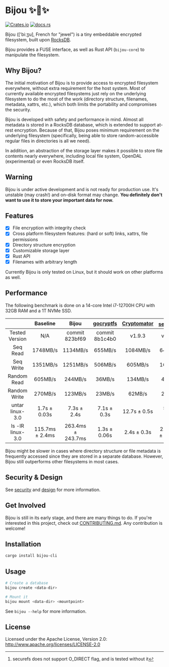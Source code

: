 # Bijou ✨💎✨

[![Crates.io](https://img.shields.io/crates/v/bijou)](https://crates.io/crates/bijou)
[![docs.rs](https://img.shields.io/docsrs/bijou)](https://docs.rs/bijou)

Bijou (['bi:ʒu], French for "jewel") is a tiny embeddable encrypted filesystem, built upon [RocksDB](https://github.com/facebook/rocksdb).

Bijou provides a FUSE interface, as well as Rust API (`bijou-core`) to manipulate the filesystem.

## Why Bijou?

The initial motivation of Bijou is to provide access to encrypted filesystem everywhere, without extra requirement for the host system. Most of currently available encrypted filesystems just rely on the underlying filesystem to do the most of the work (directory structure, filenames, metadata, xattrs, etc.), which both limits the portability and compromises the security.

Bijou is developed with safety and performance in mind. Almost all metadata is stored in a RocksDB database, which is extended to support at-rest encryption. Because of that, Bijou poses minimum requirement on the underlying filesystem (specifically, being able to store random-accessible regular files in directories is all we need).

In addition, an abstraction of the storage layer makes it possible to store file contents nearly everywhere, including local file system, OpenDAL (experimental) or even RocksDB itself.

## **Warning**

Bijou is under active development and is not ready for production use. It's unstable (may crash!) and on-disk format may change. **You definitely don't want to use it to store your important data for now.**

## Features

- [x] File encryption with integrity check
- [x] Cross platform filesystem features: (hard or soft) links, xattrs, file permissions
- [x] Directory structure encryption
- [x] Customizable storage layer
- [x] Rust API
- [x] Filenames with arbitrary length

Currently Bijou is only tested on Linux, but it should work on other platforms as well.

## Performance

The following benchmark is done on a 14-core Intel i7-12700H CPU with 32GB RAM and a 1T NVMe SSD.

|                | Baseline |      Bijou     |    [gocryptfs](https://github.com/rfjakob/gocryptfs)   | [Cryptomator](https://cryptomator.org) | [securefs](https://github.com/netheril96/securefs)[^1] |  [encfs](https://github.com/vgough/encfs)  |
|:----------------:|:---------------:|:-----------------:|:--------------:|:------------:|:----------------:|:-----------:|
|  Tested Version  |       N/A       |   commit 823bf69  | commit 8b1c4b0 |    v1.9.3    |      v0.14.3     |    v1.9.5   |
|     Seq Read     |     1748MB/s    |      1134MB/s     |     655MB/s    |   1084MB/s   |      643MB/s     |   342MB/s   |
|     Seq Write    |     1351MB/s    |      1251MB/s     |     506MB/s    |    605MB/s   |      169MB/s     |   137MB/s   |
|    Random Read   |     605MB/s     |      244MB/s      |     36MB/s     |    134MB/s   |      42MB/s      |    26MB/s   |
|   Random Write   |     270MB/s     |      123MB/s      |     23MB/s     |    62MB/s    |      24MB/s      |    18MB/s   |
|  untar linux-3.0 |   1.7s ± 0.03s  |    7.3s ± 2.4s    |   7.1s ± 0.3s  | 12.7s ± 0.5s |    5.1s ± 0.4s   | 7.8s ± 0.3s |
| ls -lR linux-3.0 | 115.7ms ± 2.4ms | 263.4ms ± 243.7ms |  1.3s ± 0.06s  |  2.4s ± 0.3s | 220.3ms ± 17.8ms | 2.0s ± 0.2s |

[^1]: securefs does not support O_DIRECT flag, and is tested without it

Bijou might be slower in cases where directory structure or file metadata is frequently accessed since they are stored in a separate database. However, Bijou still outperforms other filesystems in most cases.

## Security & Design

See [security](docs/security.md) and [design](docs/design.md) for more information.

## Get Involved

Bijou is still in its early stage, and there are many things to do. If you're interested in this project, check out [CONTRIBUTING.md](CONTRIBUTING.md). Any contribution is welcome!

## Installation

```bash
cargo install bijou-cli
```

## Usage

```bash
# Create a database
bijou create <data-dir>

# Mount it
bijou mount <data-dir> <mountpoint>
```

See `bijou --help` for more information.

## License

Licensed under the Apache License, Version 2.0: <http://www.apache.org/licenses/LICENSE-2.0>
